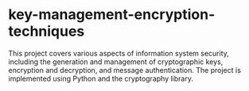 # key-management-encryption-techniques
This project covers various aspects of information system security, including the generation and management of cryptographic keys, encryption and decryption, and message authentication. The project is implemented using Python and the cryptography library.
